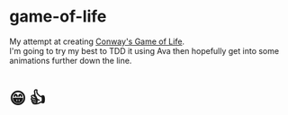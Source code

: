 # game-of-life
My attempt at creating [Conway's Game of Life](https://en.wikipedia.org/wiki/Conway%27s_Game_of_Life).  
I'm going to try my best to TDD it using Ava then hopefully get into some animations further down the line.

# 😁 👍
